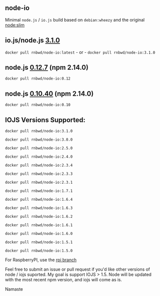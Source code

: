 node-io
----

Minimal `node.js` / `io.js` build based on `debian:wheezy` and the original [node:slim](https://github.com/docker-library/node/blob/master/0.10/slim/Dockerfile)

## io.js/node.js [3.1.0](https://github.com/nodejs/node/blob/master/CHANGELOG.md)

`docker pull rnbwd/node-io:latest` - or - `docker pull rnbwd/node-io:3.1.0`

## node.js [0.12.7](http://blog.nodejs.org/2015/07/10/node-v0-12-7-stable/) (npm 2.14.0)

`docker pull rnbwd/node-io:0.12`

## node.js [0.10.40](http://blog.nodejs.org/2015/07/09/node-v0-10-40-maintenance/) (npm 2.14.0)

`docker pull rnbwd/node-io:0.10`

## IOJS Versions Supported:

`docker pull rnbwd/node-io:3.1.0`

`docker pull rnbwd/node-io:3.0.0`

`docker pull rnbwd/node-io:2.5.0`

`docker pull rnbwd/node-io:2.4.0`

`docker pull rnbwd/node-io:2.3.4`

`docker pull rnbwd/node-io:2.3.3`

`docker pull rnbwd/node-io:2.3.1`

`docker pull rnbwd/node-io:1.7.1`

`docker pull rnbwd/node-io:1.6.4`

`docker pull rnbwd/node-io:1.6.3`

`docker pull rnbwd/node-io:1.6.2`

`docker pull rnbwd/node-io:1.6.1`

`docker pull rnbwd/node-io:1.6.0`

`docker pull rnbwd/node-io:1.5.1`

`docker pull rnbwd/node-io:1.5.0`

For RaspberryPI, use the [rpi branch](https://github.com/RnbWd/node-io/tree/rpi)

Feel free to submit an issue or pull request if you'd like other versions of node / iojs suported. My goal is support IOJS > 1.5. Node will be updated with the most recent npm version, and iojs will come as is.

Namaste
